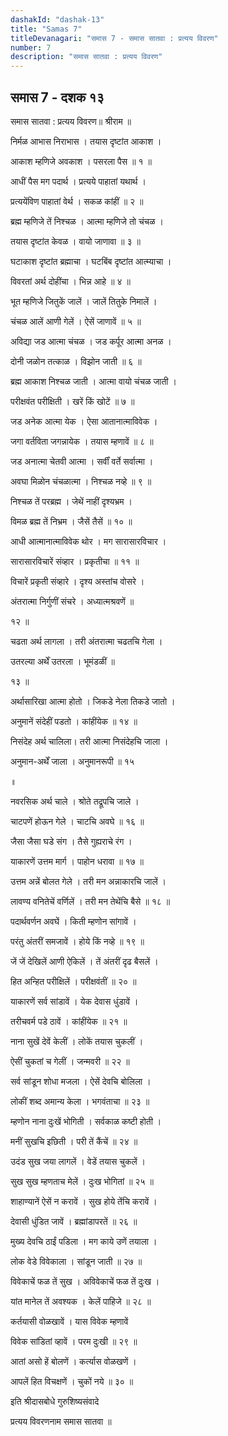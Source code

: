 ```yaml
---
dashakId: "dashak-13"
title: "Samas 7"
titleDevanagari: "समास 7 - समास सातवा : प्रत्यय विवरण"
number: 7
description: "समास सातवा : प्रत्यय विवरण"
---
```


## समास 7 - दशक १३

समास सातवा : प्रत्यय विवरण॥ श्रीराम ॥

निर्मळ आभास निराभास । तयास दृष्टांत आकाश ।

आकाश म्हणिजे अवकाश । पसरला पैस ॥ १ ॥

आधीं पैस मग पदार्थ । प्रत्यये पाहातां यथार्थ ।

प्रत्ययेंविण पाहातां वेर्थ । सकळ कांहीं ॥ २ ॥

ब्रह्म म्हणिजे तें निश्चळ । आत्मा म्हणिजे तो चंचळ ।

तयास दृष्टांत केवळ । वायो जाणावा ॥ ३ ॥

घटाकाश दृष्टांत ब्रह्माचा । घटबिंब दृष्टांत आत्म्याचा ।

विवरतां अर्थ दोहींचा । भिन्न आहे ॥ ४ ॥

भूत म्हणिजे जितुकें जालें । जालें तितुके निमालें ।

चंचळ आलें आणी गेलें । ऐसें जाणावें ॥ ५ ॥

अविद्या जड आत्मा चंचळ । जड कर्पूर आत्मा अनळ ।

दोनी जळोन तत्काळ । विझोन जाती ॥ ६ ॥

ब्रह्म आकाश निश्चळ जाती । आत्मा वायो चंचळ जाती ।

परीक्षवंत परीक्षिती । खरें किं खोटें ॥ ७ ॥

जड अनेक आत्मा येक । ऐसा आतानात्माविवेक ।

जगा वर्तविता जगन्नायेक । तयास म्हणावें ॥ ८ ॥

जड अनात्मा चेतवी आत्मा । सर्वीं वर्ते सर्वात्मा ।

अवघा मिळोन चंचळात्मा । निश्चळ नव्हे ॥ ९ ॥

निश्चळ तें परब्रह्म । जेथें नाहीं दृश्यभ्रम ।

विमळ ब्रह्म तें निभ्रम । जैसें तैसें ॥ १० ॥

आधी आत्मानात्माविवेक थोर । मग सारासारविचार ।

सारासारविचारें संव्हार । प्रकृतीचा ॥ ११ ॥

विचारें प्रकृती संव्हारे । दृश्य अस्तांच वोसरे ।

अंतरात्मा निर्गुणीं संचरे । अध्यात्मश्रवणें ॥

१२ ॥

चढता अर्थ लागला । तरी अंतरात्मा चढतचि गेला ।

उतरल्या अर्थें उतरला । भूमंडळीं ॥

१३ ॥

अर्थासारिखा आत्मा होतो । जिकडे नेला तिकडे जातो ।

अनुमानें संदेहीं पडतो । कांहींयेक ॥ १४ ॥

निसंदेह अर्थ चालिला। तरी आत्मा निसंदेहचि जाला ।

अनुमान-अर्थें जाला । अनुमानरूपी ॥ १५

॥

नवरसिक अर्थ चाले । श्रोते तद्रूपचि जाले ।

चाटपणें होऊन गेले । चाटचि अवघे ॥ १६ ॥

जैसा जैसा घडे संग । तैसे गुह्यराचे रंग ।

याकारणें उत्तम मार्ग । पाहोन धरावा ॥ १७ ॥

उत्तम अन्नें बोलत गेले । तरी मन अन्नाकारचि जालें ।

लावण्य वनितेचें वर्णिलें । तरी मन तेथेंचि बैसे ॥ १८ ॥

पदार्थवर्णन अवघें । किती म्हणोन सांगावें ।

परंतु अंतरीं समजावें । होये किं नव्हे ॥ १९ ॥

जें जें देखिलें आणी ऐकिलें । तें अंतरीं दृढ बैसलें ।

हित अन्हित परीक्षिलें । परीक्षवंतीं ॥ २० ॥

याकारणें सर्व सांडावें । येक देवास धुंडावें ।

तरीचवर्म पडे ठावें । कांहींयेक ॥ २१ ॥

नाना सुखें देवें केलीं । लोकें तयास चुकलीं ।

ऐसीं चुकतां च गेलीं । जन्मवरी ॥ २२ ॥

सर्व सांडून शोधा मजला । ऐसें देवचि बोलिला ।

लोकीं शब्द अमान्य केला । भगवंताचा ॥ २३ ॥

म्हणोन नाना दुःखें भोगिती । सर्वकाळ कष्टी होती ।

मनीं सुखचि इछिती । परी तें कैंचें ॥ २४ ॥

उदंड सुख जया लागलें । वेडें तयास चुकलें ।

सुख सुख म्हणताच मेलें । दुःख भोगितां ॥ २५ ॥

शाहाण्यानें ऐसें न करावें । सुख होये तेंचि करावें ।

देवासी धुंडित जावें । ब्रह्मांडापरतें ॥ २६ ॥

मुख्य देवचि ठाईं पडिला । मग काये उणें तयाला ।

लोक वेडे विवेकाला । सांडून जाती ॥ २७ ॥

विवेकाचें फळ तें सुख । अविवेकाचें फळ तें दुःख ।

यांत मानेल तें अवश्यक । केलें पाहिजे ॥ २८ ॥

कर्तयासी वोळखावें । यास विवेक म्हणावें

विवेक सांडितां व्हावें । परम दुःखी ॥ २९ ॥

आतां असो हें बोलणें । कर्त्यास वोळखणें ।

आपलें हित विचक्षणें । चुकों नये ॥ ३० ॥

इति श्रीदासबोधे गुरुशिष्यसंवादे

प्रत्यय विवरणनाम समास सातवा ॥